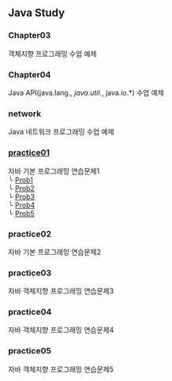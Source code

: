 ## Java Study

### Chapter03
객체지향 프로그래밍 수업 예제

### Chapter04
Java API(java.lang.*, java.util.*, java.io.*) 수업 예제

### network
Java 네트워크 프로그래밍 수업 예제

### [practice01](https://github.com/STRnick/java-study/tree/master/practice01)
자바 기본 프로그래밍 연습문제1  
└ [Prob1](https://github.com/STRnick/java-study/blob/master/practice01/src/main/java/prob1/Prob1.java)  
└ [Prob2](https://github.com/STRnick/java-study/blob/master/practice01/src/main/java/prob2/Prob2.java)  
└ [Prob3](https://github.com/STRnick/java-study/blob/master/practice01/src/main/java/prob2/Prob3.java)  
└ [Prob4](https://github.com/STRnick/java-study/blob/master/practice01/src/main/java/prob2/Prob4.java)  
└ [Prob5](https://github.com/STRnick/java-study/blob/master/practice01/src/main/java/prob2/Prob5.java)  

### practice02
자바 기본 프로그래밍 연습문제2

### practice03
자바 객체지향 프로그래밍 연습문제3

### practice04
자바 객체지향 프로그래밍 연습문제4

### practice05
자바 객체지향 프로그래밍 연습문제5

